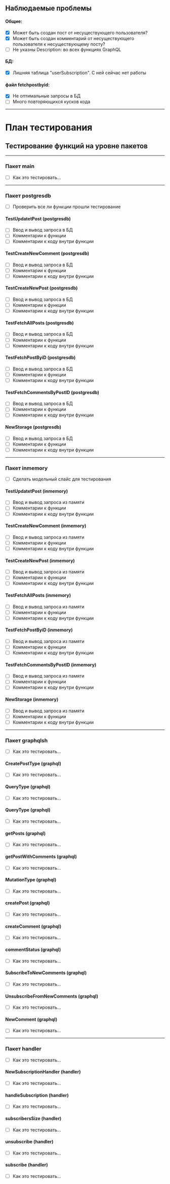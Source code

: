 ## Наблюдаемые проблемы

#### Общие:
- [x] Может быть создан пост от несуществующего пользователя?
- [x] Может быть создан комментарий от несуществующего пользователя к несуществующему посту?
- [ ] Не указны Description: во всех функциях GraphQL

#### БД:
- [x] Лишняя таблица "userSubscription". С ней сейчас нет работы

#### файл fetchpostbyid:
- [x] Не оптимальные запросы в БД
- [ ] Много повторяющихся кусков кода

---

# План тестирования

## Тестирование функций на уровне пакетов

---

### Пакет main
- [ ] Как это тестировать...

---

### Пакет postgresdb
- [ ] Проверить все ли функции прошли тестирование

#### TestUpdatetPost (postgresdb)
- [ ] Ввод и вывод запроса в БД
- [ ] Комментарии к функции
- [ ] Комментарии к коду внутри функции

#### TestCreateNewComment (postgresdb)
- [ ] Ввод и вывод запроса в БД
- [ ] Комментарии к функции
- [ ] Комментарии к коду внутри функции

#### TestCreateNewPost (postgresdb)
- [ ] Ввод и вывод запроса в БД
- [ ] Комментарии к функции
- [ ] Комментарии к коду внутри функции

#### TestFetchAllPosts (postgresdb)
- [ ] Ввод и вывод запроса в БД
- [ ] Комментарии к функции
- [ ] Комментарии к коду внутри функции

#### TestFetchPostByiD (postgresdb)
- [ ] Ввод и вывод запроса в БД
- [ ] Комментарии к функции
- [ ] Комментарии к коду внутри функции

#### TestFetchCommentsByPostID (postgresdb)
- [ ] Ввод и вывод запроса в БД
- [ ] Комментарии к функции
- [ ] Комментарии к коду внутри функции

#### NewStorage (postgresdb)
- [ ] Ввод и вывод запроса в БД
- [ ] Комментарии к функции
- [ ] Комментарии к коду внутри функции

---

### Пакет inmemory
- [ ] Сделать модельный слайс для тестирования

#### TestUpdatetPost (inmemory)
- [ ] Ввод и вывод запроса из памяти
- [ ] Комментарии к функции
- [ ] Комментарии к коду внутри функции

#### TestCreateNewComment (inmemory)
- [ ] Ввод и вывод запроса из памяти
- [ ] Комментарии к функции
- [ ] Комментарии к коду внутри функции

#### TestCreateNewPost (inmemory)
- [ ] Ввод и вывод запроса из памяти
- [ ] Комментарии к функции
- [ ] Комментарии к коду внутри функции

#### TestFetchAllPosts (inmemory)
- [ ] Ввод и вывод запроса из памяти
- [ ] Комментарии к функции
- [ ] Комментарии к коду внутри функции

#### TestFetchPostByiD (inmemory)
- [ ] Ввод и вывод запроса из памяти
- [ ] Комментарии к функции
- [ ] Комментарии к коду внутри функции

#### TestFetchCommentsByPostID (inmemory)
- [ ] Ввод и вывод запроса из памяти
- [ ] Комментарии к функции
- [ ] Комментарии к коду внутри функции

#### NewStorage (inmemory)
- [ ] Ввод и вывод запроса из памяти
- [ ] Комментарии к функции
- [ ] Комментарии к коду внутри функции

---

### Пакет graphqlsh
- [ ] Как это тестировать...

#### CreatePostType (graphql)
- [ ] Как это тестировать...

#### QueryType (graphql)
- [ ] Как это тестировать...

#### QueryType (graphql)
- [ ] Как это тестировать...

#### getPosts (graphql)
- [ ] Как это тестировать...

#### getPostWithComments (graphql)
- [ ] Как это тестировать...

#### MutationType (graphql)
- [ ] Как это тестировать...

#### createPost (graphql)
- [ ] Как это тестировать...

#### createComment (graphql)
- [ ] Как это тестировать...

#### commentStatus (graphql)
- [ ] Как это тестировать...

#### SubscribeToNewComments (graphql)
- [ ] Как это тестировать...

#### UnsubscribeFromNewComments (graphql)
- [ ] Как это тестировать...

#### NewComment (graphql)
- [ ] Как это тестировать...

---

### Пакет handler
- [ ] Как это тестировать...

#### NewSubscriptionHandler (handler)
- [ ] Как это тестировать...

#### handleSubscription (handler)
- [ ] Как это тестировать...

#### subscribersSize (handler)
- [ ] Как это тестировать...

#### unsubscribe (handler)
- [ ] Как это тестировать...

#### subscribe (handler)
- [ ] Как это тестировать...